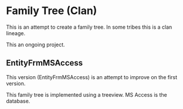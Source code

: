 # Family Tree (Clan)

This is an attempt to create a family tree.  In some tribes this is 
a clan lineage.  

This an ongoing project. 

## EntityFrmMSAccess
This version (EntityFrmMSAccess) is an attempt to improve on the first
version. 

This family tree is implemented using a treeview. MS Access is the database.

